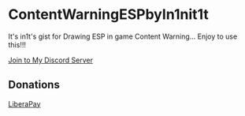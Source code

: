# ContentWarningESPbyIn1nit1t
It's in1t's gist for Drawing ESP in game Content Warning... Enjoy to use this!!!

[Join to My Discord Server](https://discord.gg/3UFJqWsEsk)

## Donations

[LiberaPay](https://liberapay.com/RikkoMatsumatoOfficial/donate)
